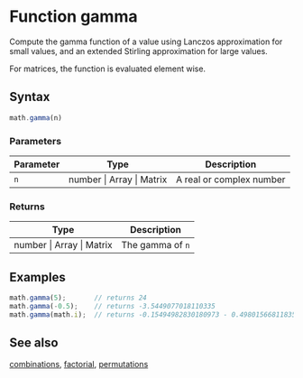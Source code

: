 <!-- Note: This file is automatically generated from source code comments. Changes made in this file will be overridden. -->

# Function gamma

Compute the gamma function of a value using Lanczos approximation for
small values, and an extended Stirling approximation for large values.

For matrices, the function is evaluated element wise.


## Syntax

```js
math.gamma(n)
```

### Parameters

Parameter | Type | Description
--------- | ---- | -----------
`n` | number &#124; Array &#124; Matrix | A real or complex number

### Returns

Type | Description
---- | -----------
number &#124; Array &#124; Matrix | The gamma of `n`


## Examples

```js
math.gamma(5);       // returns 24
math.gamma(-0.5);    // returns -3.5449077018110335
math.gamma(math.i);  // returns -0.15494982830180973 - 0.49801566811835596i
```


## See also

[combinations](combinations.md),
[factorial](factorial.md),
[permutations](permutations.md)
